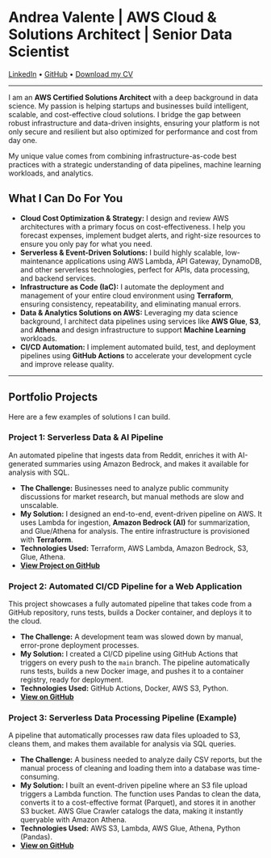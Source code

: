 # Andrea Valente | AWS Cloud & Solutions Architect | Senior Data Scientist

<!-- 
Instructions:
1. Create an 'assets' folder in your repository.
2. Upload your CV pdf file (e.g., 'Andrea_Valente_CV.pdf') into that folder.
3. The link below should work automatically.
-->
[LinkedIn](https://www.linkedin.com/in/andrea-valente-phd-74493b21/) • [GitHub](https://github.com/andvalent) • [Download my CV](assets/Andrea_Valente_CV.pdf)

---

I am an **AWS Certified Solutions Architect** with a deep background in data science. My passion is helping startups and businesses build intelligent, scalable, and cost-effective cloud solutions. I bridge the gap between robust infrastructure and data-driven insights, ensuring your platform is not only secure and resilient but also optimized for performance and cost from day one.

My unique value comes from combining infrastructure-as-code best practices with a strategic understanding of data pipelines, machine learning workloads, and analytics.

## What I Can Do For You

*   **Cloud Cost Optimization & Strategy:** I design and review AWS architectures with a primary focus on cost-effectiveness. I help you forecast expenses, implement budget alerts, and right-size resources to ensure you only pay for what you need.
*   **Serverless & Event-Driven Solutions:** I build highly scalable, low-maintenance applications using AWS Lambda, API Gateway, DynamoDB, and other serverless technologies, perfect for APIs, data processing, and backend services.
*   **Infrastructure as Code (IaC):** I automate the deployment and management of your entire cloud environment using **Terraform**, ensuring consistency, repeatability, and eliminating manual errors.
*   **Data & Analytics Solutions on AWS:** Leveraging my data science background, I architect data pipelines using services like **AWS Glue**, **S3**, and **Athena** and design infrastructure to support **Machine Learning** workloads.
*   **CI/CD Automation:** I implement automated build, test, and deployment pipelines using **GitHub Actions** to accelerate your development cycle and improve release quality.

---

## Portfolio Projects

Here are a few examples of solutions I can build.

<!-- 
Instruction: 
For each project, update the link to point to your actual GitHub repository.
For example: [View Code on GitHub](https://github.com/andvalent/serverless-api-project)
-->

### Project 1: Serverless Data & AI Pipeline

An automated pipeline that ingests data from Reddit, enriches it with AI-generated summaries using Amazon Bedrock, and makes it available for analysis with SQL.

*   **The Challenge:** Businesses need to analyze public community discussions for market research, but manual methods are slow and unscalable.
*   **My Solution:** I designed an end-to-end, event-driven pipeline on AWS. It uses Lambda for ingestion, **Amazon Bedrock (AI)** for summarization, and Glue/Athena for analysis. The entire infrastructure is provisioned with **Terraform**.
*   **Technologies Used:** Terraform, AWS Lambda, Amazon Bedrock, S3, Glue, Athena.
*   **[View Project on GitHub](https://github.com/andvalent/AWS-Serverless-Reddit-Data-Analysis-Pipeline)**

### Project 2: Automated CI/CD Pipeline for a Web Application

This project showcases a fully automated pipeline that takes code from a GitHub repository, runs tests, builds a Docker container, and deploys it to the cloud.

*   **The Challenge:** A development team was slowed down by manual, error-prone deployment processes.
*   **My Solution:** I created a CI/CD pipeline using GitHub Actions that triggers on every push to the `main` branch. The pipeline automatically runs tests, builds a new Docker image, and pushes it to a container registry, ready for deployment.
*   **Technologies Used:** GitHub Actions, Docker, AWS S3, Python.
*   **[View on GitHub](https://github.com/andvalent/YOUR-REPO-NAME-HERE)**

### Project 3: Serverless Data Processing Pipeline (Example)

<!-- 
Suggestion: A data-focused project would be a perfect addition to showcase your dual expertise. 
You can use this as a template for a project you are building.
-->

A pipeline that automatically processes raw data files uploaded to S3, cleans them, and makes them available for analysis via SQL queries.

*   **The Challenge:** A business needed to analyze daily CSV reports, but the manual process of cleaning and loading them into a database was time-consuming.
*   **My Solution:** I built an event-driven pipeline where an S3 file upload triggers a Lambda function. The function uses Pandas to clean the data, converts it to a cost-effective format (Parquet), and stores it in another S3 bucket. AWS Glue Crawler catalogs the data, making it instantly queryable with Amazon Athena.
*   **Technologies Used:** AWS S3, Lambda, AWS Glue, Athena, Python (Pandas).
*   **[View on GitHub](https://github.com/andvalent/YOUR-REPO-NAME-HERE)**